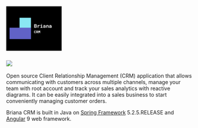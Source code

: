 # <img src='https://github.com/21tretiak0101/briana-crm/blob/media/briana.png' height='120' alt='Briana Logo'/>
<img src="https://github.com/21tretiak0101/briana-crm/workflows/briana-crm/badge.svg?branch=dev"><br>

Open source Client Relationship Management (CRM) application that allows communicating with customers across multiple channels, manage your team with root account and track your sales analytics with reactive diagrams. It can be easily integrated into a sales business to start conveniently managing customer orders.

Briana CRM is built in Java on <a href='https://spring.io/projects/spring-framework'>Spring Framework</a> 5.2.5.RELEASE and <a href='https://angular.io'>Angular</a> 9 web framework.


